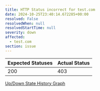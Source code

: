 ```yaml
---
title: HTTP Status incorrect for test.com
date: 2024-10-25T23:40:14.672285+00:00
resolved: False
resolvedWhen: null
resolvedStartTime: null
severity: down
affected:
  - test.com
section: issue
---
```


| Expected Statuses | Actual Status  |
|-------------------|----------------|
| 200 | 403 |

[Up/Down State History Graph](test.com-http.html)